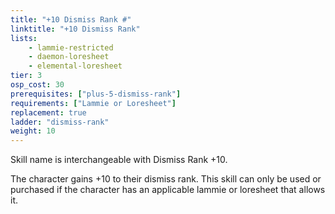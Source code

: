 ```yaml
---
title: "+10 Dismiss Rank #"
linktitle: "+10 Dismiss Rank"
lists:
    - lammie-restricted
    - daemon-loresheet
    - elemental-loresheet
tier: 3
osp_cost: 30
prerequisites: ["plus-5-dismiss-rank"]
requirements: ["Lammie or Loresheet"]
replacement: true
ladder: "dismiss-rank"
weight: 10
---
```

Skill name is interchangeable with Dismiss Rank +10.

The character gains +10 to their dismiss rank. This skill can only be used or purchased if the character has an applicable lammie or loresheet that allows it.